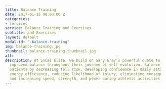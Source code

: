 ```yaml
---
title: Balance Training
date: 2017-01-15 00:00:00 Z
categories:
- services
service: Balance Training and Exercises
subtitle: and Exercises
layout: default
modal-id: "-balance-training"
img: balance-training.jpg
thumbnail: balance-training-thumbnail.jpg
alt: 
description: At SoCal Elite, we build on Gary Gray’s powerful quote to help patients achieve
  improved balance throughout their journey of self evolution. Balance training benefits
  patients by decreasing fall risk, developing confidence in daily activities, increasing
  energy efficiency, reducing likelihood of injury, eliminating consequences of compensations,
  and increasing speed, strength, and power during athletic activities.
---
```


